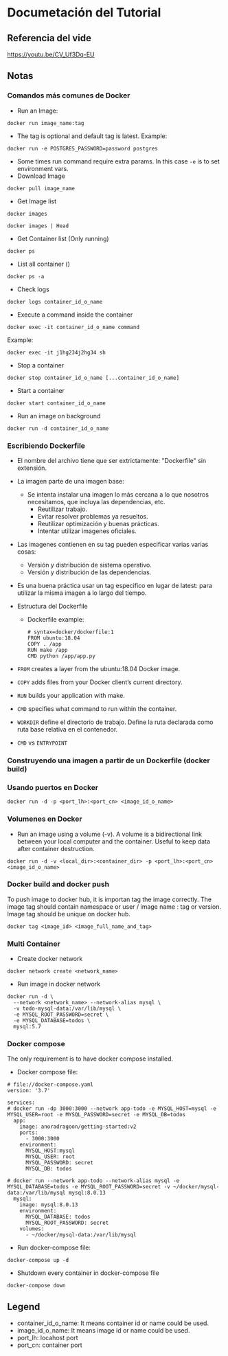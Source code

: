 # Documetación del Tutorial

## Referencia del vide

https://youtu.be/CV_Uf3Dq-EU

## Notas

### Comandos más comunes de Docker

- Run an Image:
```
docker run image_name:tag
```

  - The tag is optional and default tag is latest.
Example:
```
docker run -e POSTGRES_PASSWORD=password postgres
```

- Some times run command require extra params. In this case `-e` is to set environment vars.
- Download Image
```
docker pull image_name
```

- Get Image list
```
docker images
```
```
docker images | Head
```

- Get Container list (Only running)
```
docker ps
```

- List all container ()
```
docker ps -a
```

- Check logs
```
docker logs container_id_o_name
```

- Execute a command inside the container
```
docker exec -it container_id_o_name command
```

Example:
```
docker exec -it j1hg234j2hg34 sh
```

- Stop a container
```
docker stop container_id_o_name [...container_id_o_name]
```

- Start a container
```
docker start container_id_o_name
```

- Run an image on background
```
docker run -d container_id_o_name
```

### Escribiendo Dockerfile

- El nombre del archivo tiene que ser extrictamente: "Dockerfile" sin extensión.
- La imagen parte de una imagen base:
  - Se intenta instalar una imagen lo más cercana a lo que nosotros necesitamos, que incluya las dependencias, etc.
    - Reutilizar trabajo.
    - Evitar resolver problemas ya resueltos.
    - Reutilizar optimización y buenas prácticas.
    - Intentar utilizar imagenes oficiales.
- Las imagenes contienen en su tag pueden especificar varias varias cosas:
  - Versión y distribución de sistema operativo.
  - Versión y distribución de las dependencias.
- Es una buena práctica usar un tag especifico en lugar de latest: para utilizar la misma imagen a lo largo del tiempo.

- Estructura del Dockerfile
  - Dockerfile example:
    ```
    # syntax=docker/dockerfile:1
    FROM ubuntu:18.04
    COPY . /app
    RUN make /app
    CMD python /app/app.py
    ```

- ``FROM`` creates a layer from the ubuntu:18.04 Docker image.
- ``COPY`` adds files from your Docker client’s current directory.
- ``RUN`` builds your application with make.
- ``CMD`` specifies what command to run within the container.
- ``WORKDIR`` define el directorio de trabajo. Define la ruta declarada como ruta base relativa en el contenedor.
- ``CMD`` vs ``ENTRYPOINT``

### Construyendo una imagen a partir de un Dockerfile (docker build)

### Usando puertos en Docker

```
docker run -d -p <port_lh>:<port_cn> <image_id_o_name>
```

### Volumenes en Docker

- Run an image using a volume (-v).
  A volume is a bidirectional link between your local computer and the container. Useful to keep data after container destruction.
```
docker run -d -v <local_dir>:<container_dir> -p <port_lh>:<port_cn> <image_id_o_name>
```

### Docker build and docker push

To push image to docker hub, it is importan tag the image correctly.
The image tag should contain namespace or user / image name : tag or version.
Image tag should be unique on docker hub.
```
docker tag <image_id> <image_full_name_and_tag>
```

### Multi Container
- Create docker network
```
docker network create <network_name>
```

- Run image in docker network
```
docker run -d \
  --network <network_name> --network-alias mysql \
  -v todo-mysql-data:/var/lib/mysql \
  -e MYSQL_ROOT_PASSWORD=secret \
  -e MYSQL_DATABASE=todos \
  mysql:5.7
```

### Docker compose

The only requirement is to have docker compose installed.
- Docker compose file:
```
# file://docker-compose.yaml
version: '3.7'

services:
# docker run -dp 3000:3000 --network app-todo -e MYSQL_HOST=mysql -e MYSQL_USER=root -e MYSQL_PASSWORD=secret -e MYSQL_DB=todos
  app:
    image: anoradragoon/getting-started:v2
    ports:
      - 3000:3000
    environment:
      MYSQL_HOST:mysql 
      MYSQL_USER: root 
      MYSQL_PASSWORD: secret 
      MYSQL_DB: todos

# docker run --network app-todo --network-alias mysql -e MYSQL_DATABASE=todos -e MYSQL_ROOT_PASSWORD=secret -v ~/docker/mysql-data:/var/lib/mysql mysql:8.0.13
  mysql:
    image: mysql:8.0.13
    environment:
      MYSQL_DATABASE: todos
      MYSQL_ROOT_PASSWORD: secret
    volumes:
      - ~/docker/mysql-data:/var/lib/mysql
```

- Run docker-compose file:
```
docker-compose up -d
```

- Shutdown every container in docker-compose file
```
docker-compose down
```

## Legend

- container_id_o_name: It means container id or name could be used.
- image_id_o_name: It means image id or name could be used.
- port_lh: locahost port
- port_cn: container port